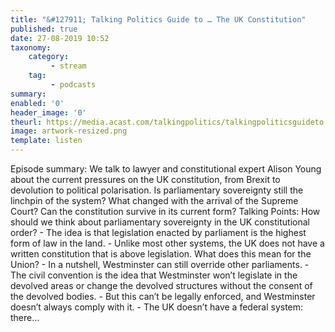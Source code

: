 ```yaml
---
title: "&#127911; Talking Politics Guide to … The UK Constitution"
published: true
date: 27-08-2019 10:52
taxonomy:
    category:
         - stream
    tag:
         - podcasts
summary:
enabled: '0'
header_image: '0'
theurl: https://media.acast.com/talkingpolitics/talkingpoliticsguideto...theukconstitution/media.mp3
image: artwork-resized.png
template: listen
---
```

 
Episode summary: We talk to lawyer and constitutional expert Alison Young about the current pressures on the UK constitution, from Brexit to devolution to political polarisation. Is parliamentary sovereignty still the linchpin of the system? What changed with the arrival of the Supreme Court? Can the constitution survive in its current form? Talking Points: How should we think about parliamentary sovereignty in the UK constitutional order? - The idea is that legislation enacted by parliament is the highest form of law in the land. - Unlike most other systems, the UK does not have a written constitution that is above legislation. What does this mean for the Union? - In a nutshell, Westminster can still override other parliaments. - The civil convention is the idea that Westminster won’t legislate in the devolved areas or change the devolved structures without the consent of the devolved bodies. - But this can’t be legally enforced, and Westminster doesn’t always comply with it. - The UK doesn’t have a federal system: there…

